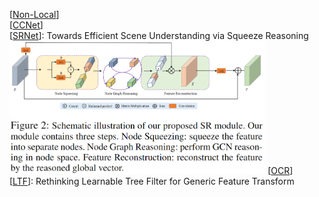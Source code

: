 
[[Non-Local]()]  
[[CCNet]()]  
[[SRNet](https://arxiv.org/abs/2011.03308)]: Towards Efficient Scene Understanding via Squeeze Reasoning
<img src="/images/SRNet.png" alt="SRNet" style="zoom: 40%;" />
[[OCR]()]  
[[LTF]()]: Rethinking Learnable Tree Filter for
Generic Feature Transform  
